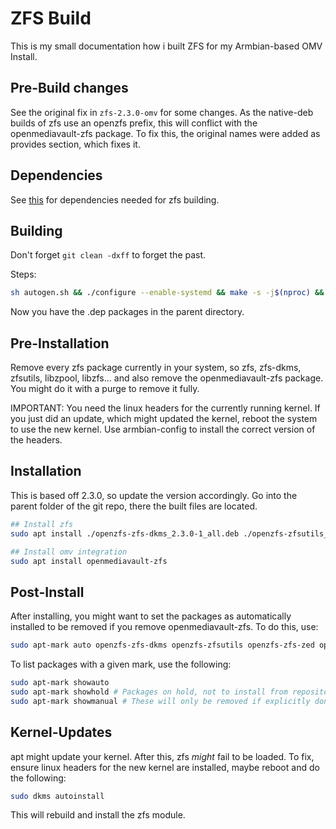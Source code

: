 # ZFS Build

This is my small documentation how i built ZFS for my Armbian-based OMV Install.

## Pre-Build changes

See the original fix in `zfs-2.3.0-omv` for some changes. As the native-deb builds of zfs use an openzfs prefix, this will conflict with the openmediavault-zfs package. To fix this, the original names were added as provides section, which fixes it.

## Dependencies

See [this](https://openzfs.github.io/openzfs-docs/Developer%20Resources/Building%20ZFS.html) for dependencies needed for zfs building.

## Building

Don't forget `git clean -dxff` to forget the past.

Steps:

```sh
sh autogen.sh && ./configure --enable-systemd && make -s -j$(nproc) && make native-deb
```

Now you have the .dep packages in the parent directory.

## Pre-Installation

Remove every zfs package currently in your system, so zfs, zfs-dkms, zfsutils, libzpool, libzfs... and also remove the openmediavault-zfs package. You might do it with a purge to remove it fully.

IMPORTANT: You need the linux headers for the currently running kernel. If you just did an update, which might updated the kernel, reboot the system to use the new kernel. Use armbian-config to install the correct version of the headers.

## Installation

This is based off 2.3.0, so update the version accordingly. Go into the parent folder of the git repo, there the built files are located.

```sh
## Install zfs
sudo apt install ./openzfs-zfs-dkms_2.3.0-1_all.deb ./openzfs-zfsutils_2.3.0-1_arm64.deb ./openzfs-zfs-zed_2.3.0-1_arm64.deb ./openzfs-libnvpair3_2.3.0-1_arm64.deb ./openzfs-libuutil3_2.3.0-1_arm64.deb ./openzfs-libzfs6_2.3.0-1_arm64.deb ./openzfs-libzpool6_2.3.0-1_arm64.deb

## Install omv integration
sudo apt install openmediavault-zfs
```

## Post-Install

After installing, you might want to set the packages as automatically installed to be removed if you remove openmediavault-zfs. To do this, use:

```sh
sudo apt-mark auto openzfs-zfs-dkms openzfs-zfsutils openzfs-zfs-zed openzfs-libnvpair3 openzfs-libuutil3 openzfs-libzfs6 openzfs-libzpool6
```

To list packages with a given mark, use the following:

```sh
sudo apt-mark showauto
sudo apt-mark showhold # Packages on hold, not to install from repositories
sudo apt-mark showmanual # These will only be removed if explicitly done via command
```

## Kernel-Updates

apt might update your kernel. After this, zfs _might_ fail to be loaded. To fix, ensure linux headers for the new kernel are installed, maybe reboot and do the following:

```sh
sudo dkms autoinstall
```

This will rebuild and install the zfs module.

